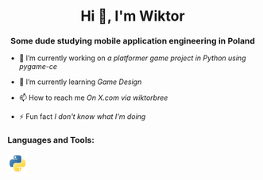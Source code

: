 
<h1 align="center">Hi 👋, I'm Wiktor</h1>
<h3 align="center">Some dude studying mobile application engineering in Poland</h3>

- 🔭 I’m currently working on *a platformer game project in Python using pygame-ce*

- 🌱 I’m currently learning *Game Design*

- 📫 How to reach me *On X.com via wiktorbree*

- ⚡ Fun fact *I don't know what I'm doing*

<h3 align="left">Languages and Tools:</h3>
<p align="left"> <a href="https://www.python.org" target="_blank" rel="noreferrer"> <img src="https://raw.githubusercontent.com/devicons/devicon/master/icons/python/python-original.svg" alt="python" width="40" height="40"/> </a> </p>
